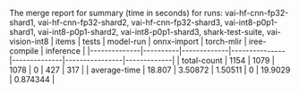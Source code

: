 The merge report for summary (time in seconds) for runs: vai-hf-cnn-fp32-shard1, vai-hf-cnn-fp32-shard2, vai-hf-cnn-fp32-shard3, vai-int8-p0p1-shard1, vai-int8-p0p1-shard2, vai-int8-p0p1-shard3, shark-test-suite, vai-vision-int8
| items        |    tests |   model-run |   onnx-import |   torch-mlir |   iree-compile |   inference |
|--------------|----------|-------------|---------------|--------------|----------------|-------------|
| total-count  | 1154     |  1079       |    1078       |            0 |       427      |  317        |
| average-time |   18.807 |     3.50872 |       1.50511 |            0 |        19.9029 |    0.874344 |
